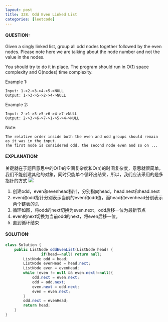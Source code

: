 ```yaml
---
layout: post
title: 328. Odd Even Linked List
categories: [leetcode]
---
```

#### QUESTION:
Given a singly linked list, group all odd nodes together followed by the even nodes. Please note here we are talking about the node number and not the value in the nodes.

You should try to do it in place. The program should run in O(1) space complexity and O(nodes) time complexity.

Example 1:
```
Input: 1->2->3->4->5->NULL
Output: 1->3->5->2->4->NULL
```
Example 2:
```
Input: 2->1->3->5->6->4->7->NULL
Output: 2->3->6->7->1->5->4->NULL
```
Note:
```
The relative order inside both the even and odd groups should remain as it was in the input.
The first node is considered odd, the second node even and so on ...
```
#### EXPLANATION:
关键就在于题目意思中的O(1)的空间复杂度和O(n)的时间复杂度，意思就很简单，我们不能创建其他的对象，同时只能单个循环出结果，所以，我们应该采用的是多指针的方式
![](https://leetcode.com/problems/odd-even-linked-list/Figures/328_Odd_Even.svg)
1. 创建odd，even和evenhead指针，分别指向head，head.next和head.next
2. even和odd指针分别表示当前的even和odd值，而head和evenhead分别表示两个链表的头
3. 循环如图，将odd的next切换为even.next，odd后移一位为最新节点
4. even的next切换为当前odd的next，将even后移一位。
5. 直到循环结束
#### SOLUTION:
```java
class Solution {
    public ListNode oddEvenList(ListNode head) {
                if(head==null) return null;
        ListNode odd = head;
        ListNode evenHead = head.next;
        ListNode even = evenHead;
        while (even != null && even.next!=null){
            odd.next = even.next;
            odd = odd.next;
            even.next = odd.next;
            even = even.next;
        }
        odd.next = evenHead;
        return head;
    }
}
```

